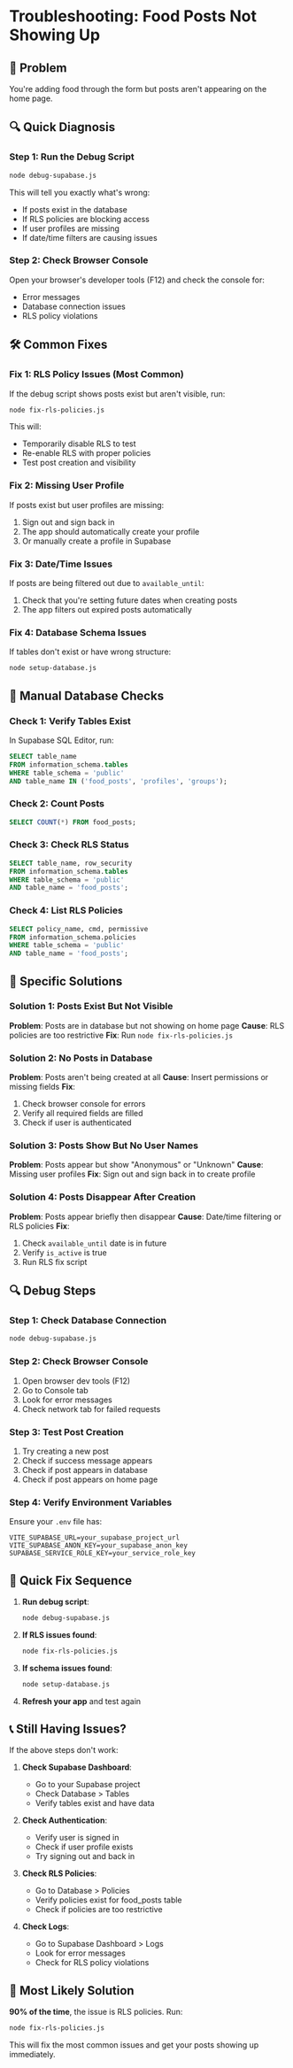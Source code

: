 # Troubleshooting: Food Posts Not Showing Up

## 🚨 Problem
You're adding food through the form but posts aren't appearing on the home page.

## 🔍 Quick Diagnosis

### Step 1: Run the Debug Script
```bash
node debug-supabase.js
```

This will tell you exactly what's wrong:
- If posts exist in the database
- If RLS policies are blocking access
- If user profiles are missing
- If date/time filters are causing issues

### Step 2: Check Browser Console
Open your browser's developer tools (F12) and check the console for:
- Error messages
- Database connection issues
- RLS policy violations

## 🛠️ Common Fixes

### Fix 1: RLS Policy Issues (Most Common)
If the debug script shows posts exist but aren't visible, run:
```bash
node fix-rls-policies.js
```

This will:
- Temporarily disable RLS to test
- Re-enable RLS with proper policies
- Test post creation and visibility

### Fix 2: Missing User Profile
If posts exist but user profiles are missing:
1. Sign out and sign back in
2. The app should automatically create your profile
3. Or manually create a profile in Supabase

### Fix 3: Date/Time Issues
If posts are being filtered out due to `available_until`:
1. Check that you're setting future dates when creating posts
2. The app filters out expired posts automatically

### Fix 4: Database Schema Issues
If tables don't exist or have wrong structure:
```bash
node setup-database.js
```

## 🔧 Manual Database Checks

### Check 1: Verify Tables Exist
In Supabase SQL Editor, run:
```sql
SELECT table_name 
FROM information_schema.tables 
WHERE table_schema = 'public' 
AND table_name IN ('food_posts', 'profiles', 'groups');
```

### Check 2: Count Posts
```sql
SELECT COUNT(*) FROM food_posts;
```

### Check 3: Check RLS Status
```sql
SELECT table_name, row_security 
FROM information_schema.tables 
WHERE table_schema = 'public' 
AND table_name = 'food_posts';
```

### Check 4: List RLS Policies
```sql
SELECT policy_name, cmd, permissive 
FROM information_schema.policies 
WHERE table_schema = 'public' 
AND table_name = 'food_posts';
```

## 🎯 Specific Solutions

### Solution 1: Posts Exist But Not Visible
**Problem**: Posts are in database but not showing on home page
**Cause**: RLS policies are too restrictive
**Fix**: Run `node fix-rls-policies.js`

### Solution 2: No Posts in Database
**Problem**: Posts aren't being created at all
**Cause**: Insert permissions or missing fields
**Fix**: 
1. Check browser console for errors
2. Verify all required fields are filled
3. Check if user is authenticated

### Solution 3: Posts Show But No User Names
**Problem**: Posts appear but show "Anonymous" or "Unknown"
**Cause**: Missing user profiles
**Fix**: Sign out and sign back in to create profile

### Solution 4: Posts Disappear After Creation
**Problem**: Posts appear briefly then disappear
**Cause**: Date/time filtering or RLS policies
**Fix**: 
1. Check `available_until` date is in future
2. Verify `is_active` is true
3. Run RLS fix script

## 🔍 Debug Steps

### Step 1: Check Database Connection
```bash
node debug-supabase.js
```

### Step 2: Check Browser Console
1. Open browser dev tools (F12)
2. Go to Console tab
3. Look for error messages
4. Check network tab for failed requests

### Step 3: Test Post Creation
1. Try creating a new post
2. Check if success message appears
3. Check if post appears in database
4. Check if post appears on home page

### Step 4: Verify Environment Variables
Ensure your `.env` file has:
```env
VITE_SUPABASE_URL=your_supabase_project_url
VITE_SUPABASE_ANON_KEY=your_supabase_anon_key
SUPABASE_SERVICE_ROLE_KEY=your_service_role_key
```

## 🚀 Quick Fix Sequence

1. **Run debug script**:
   ```bash
   node debug-supabase.js
   ```

2. **If RLS issues found**:
   ```bash
   node fix-rls-policies.js
   ```

3. **If schema issues found**:
   ```bash
   node setup-database.js
   ```

4. **Refresh your app** and test again

## 📞 Still Having Issues?

If the above steps don't work:

1. **Check Supabase Dashboard**:
   - Go to your Supabase project
   - Check Database > Tables
   - Verify tables exist and have data

2. **Check Authentication**:
   - Verify user is signed in
   - Check if user profile exists
   - Try signing out and back in

3. **Check RLS Policies**:
   - Go to Database > Policies
   - Verify policies exist for food_posts table
   - Check if policies are too restrictive

4. **Check Logs**:
   - Go to Supabase Dashboard > Logs
   - Look for error messages
   - Check for RLS policy violations

## 🎯 Most Likely Solution

**90% of the time**, the issue is RLS policies. Run:
```bash
node fix-rls-policies.js
```

This will fix the most common issues and get your posts showing up immediately. 